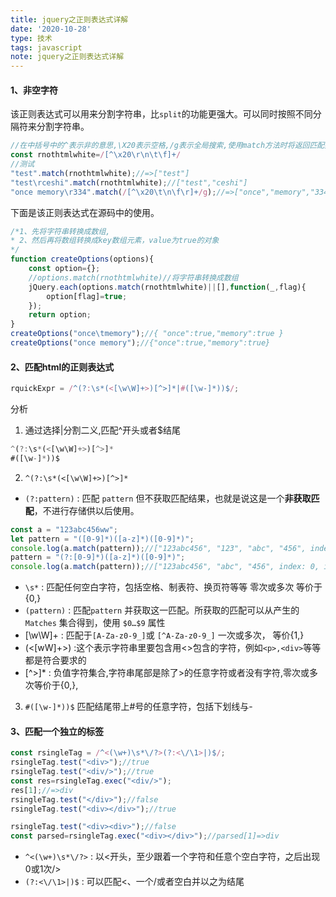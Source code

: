 ```yaml
---
title: jquery之正则表达式详解
date: '2020-10-28'
type: 技术
tags: javascript
note: jquery之正则表达式详解
---
```

#### 1、非空字符
该正则表达式可以用来分割字符串，比`split`的功能更强大。可以同时按照不同分隔符来分割字符串。
```js
//在中括号中的^表示非的意思,\X20表示空格,/g表示全局搜索,使用match方法时将返回匹配数组
const rnothtmlwhite=/[^\x20\r\n\t\f]+/
//测试
"test".match(rnothtmlwhite);//=>["test"]
"test\rceshi".match(rnothtmlwhite);//["test","ceshi"]
"once memory\r334".match(/[^\x20\t\n\f\r]+/g);//=>["once","memory","334"]
```
下面是该正则表达式在源码中的使用。
```js
/*1、先将字符串转换成数组,
* 2、然后再将数组转换成key数组元素，value为true的对象
*/
function createOptions(options){
    const option={};
    //options.match(rnothtmlwhite)//将字符串转换成数组
    jQuery.each(options.match(rnothtmlwhite)||[],function(_,flag){
        option[flag]=true;
    });
    return option;
}
createOptions("once\tmemory");//{ "once":true,"memory":true }
createOptions("once memory");//{"once":true,"memory":true}
```
#### 2、匹配html的正则表达式
```js
rquickExpr = /^(?:\s*(<[\w\W]+>)[^>]*|#([\w-]*))$/;
```
分析
1. 通过选择|分割二义,匹配^开头或者$结尾
```js
^(?:\s*(<[\w\W]+>)[^>]*
#([\w-]*))$
```
2. `^(?:\s*(<[\w\W]+>)[^>]*`

+ `(?:pattern)` : 匹配 `pattern` 但不获取匹配结果，也就是说这是一个**非获取匹配**，不进行存储供以后使用。
```js
const a = "123abc456ww";
let pattern = "([0-9]*)([a-z]*)([0-9]*)";
console.log(a.match(pattern));//["123abc456", "123", "abc", "456", index: 0, input: "123abc456ww", groups: undefined]
pattern = "(?:[0-9]*)([a-z]*)([0-9]*)";
console.log(a.match(pattern));//["123abc456", "abc", "456", index: 0, input: "123abc456ww", groups: undefined] 123没有被捕获

```
+ `\s*` : 匹配任何空白字符，包括空格、制表符、换页符等等 零次或多次 等价于{0,}
+ `(pattern)` : 匹配`pattern` 并获取这一匹配。所获取的匹配可以从产生的 `Matches` 集合得到，使用 `$0…$9` 属性
+ [\w\W]+ : 匹配于`[A-Za-z0-9_]`或 `[^A-Za-z0-9_]` 一次或多次， 等价{1,}
+ (<[wW]+>) :这个表示字符串里要包含用<>包含的字符，例如`<p>,<div>`等等都是符合要求的
+ [^>]* : 负值字符集合,字符串尾部是除了>的任意字符或者没有字符,零次或多次等价于{0,},

3. `#([\w-]*))$`
匹配结尾带上#号的任意字符，包括下划线与-
#### 3、匹配一个独立的标签
```js
const rsingleTag = /^<(\w+)\s*\/?>(?:<\/\1>|)$/;
rsingleTag.test("<div>");//true
rsingleTag.test("<div/>");//true
const res=rsingleTag.exec("<div/>");
res[1];//=>div
rsingleTag.test("</div>");//false
rsingleTag.test("<div></div>");//true

rsingleTag.test("<div><div>");//false
const parsed=rsingleTag.exec("<div></div>");//parsed[1]=>div
```
+ `^<(\w+)\s*\/?>`  : 以<开头，至少跟着一个字符和任意个空白字符，之后出现0或1次/>
+ `(?:<\/\1>|)$`      : 可以匹配<、一个/或者空白并以之为结尾
